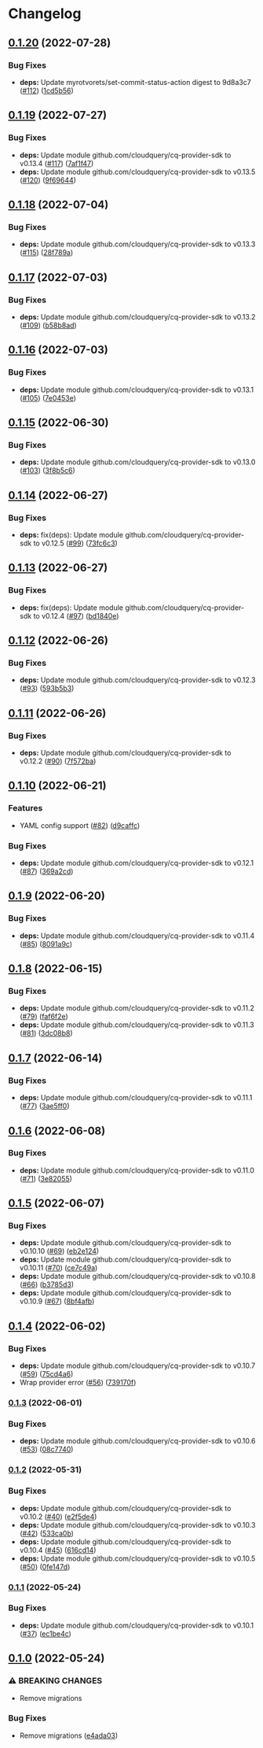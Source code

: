 # Changelog

## [0.1.20](https://github.com/cloudquery/cq-provider-test/compare/v0.1.19...v0.1.20) (2022-07-28)


### Bug Fixes

* **deps:** Update myrotvorets/set-commit-status-action digest to 9d8a3c7 ([#112](https://github.com/cloudquery/cq-provider-test/issues/112)) ([1cd5b56](https://github.com/cloudquery/cq-provider-test/commit/1cd5b56a19043207b05e9b4e472e53f4a195a4d8))

## [0.1.19](https://github.com/cloudquery/cq-provider-test/compare/v0.1.18...v0.1.19) (2022-07-27)


### Bug Fixes

* **deps:** Update module github.com/cloudquery/cq-provider-sdk to v0.13.4 ([#117](https://github.com/cloudquery/cq-provider-test/issues/117)) ([7af1f47](https://github.com/cloudquery/cq-provider-test/commit/7af1f473dfa52c52192b24f44a9ff393e5780026))
* **deps:** Update module github.com/cloudquery/cq-provider-sdk to v0.13.5 ([#120](https://github.com/cloudquery/cq-provider-test/issues/120)) ([9f69644](https://github.com/cloudquery/cq-provider-test/commit/9f696440748d37a72eebba4d9403039c6e34f549))

## [0.1.18](https://github.com/cloudquery/cq-provider-test/compare/v0.1.17...v0.1.18) (2022-07-04)


### Bug Fixes

* **deps:** Update module github.com/cloudquery/cq-provider-sdk to v0.13.3 ([#115](https://github.com/cloudquery/cq-provider-test/issues/115)) ([28f789a](https://github.com/cloudquery/cq-provider-test/commit/28f789a50db0444e33a3f22a3a00be4f4127d504))

## [0.1.17](https://github.com/cloudquery/cq-provider-test/compare/v0.1.16...v0.1.17) (2022-07-03)


### Bug Fixes

* **deps:** Update module github.com/cloudquery/cq-provider-sdk to v0.13.2 ([#109](https://github.com/cloudquery/cq-provider-test/issues/109)) ([b58b8ad](https://github.com/cloudquery/cq-provider-test/commit/b58b8adc14c83529f468f1c625a231e4da2efdf4))

## [0.1.16](https://github.com/cloudquery/cq-provider-test/compare/v0.1.15...v0.1.16) (2022-07-03)


### Bug Fixes

* **deps:** Update module github.com/cloudquery/cq-provider-sdk to v0.13.1 ([#105](https://github.com/cloudquery/cq-provider-test/issues/105)) ([7e0453e](https://github.com/cloudquery/cq-provider-test/commit/7e0453e064c3515126e5ea1a39d6950e0d743a42))

## [0.1.15](https://github.com/cloudquery/cq-provider-test/compare/v0.1.14...v0.1.15) (2022-06-30)


### Bug Fixes

* **deps:** Update module github.com/cloudquery/cq-provider-sdk to v0.13.0 ([#103](https://github.com/cloudquery/cq-provider-test/issues/103)) ([3f8b5c6](https://github.com/cloudquery/cq-provider-test/commit/3f8b5c610c2453b182481342dd695ab8a435df75))

## [0.1.14](https://github.com/cloudquery/cq-provider-test/compare/v0.1.13...v0.1.14) (2022-06-27)


### Bug Fixes

* **deps:** fix(deps): Update module github.com/cloudquery/cq-provider-sdk to v0.12.5 ([#99](https://github.com/cloudquery/cq-provider-test/issues/99)) ([73fc6c3](https://github.com/cloudquery/cq-provider-test/commit/73fc6c3639d9e9364ca61b46f7f4ea7fc748b760))

## [0.1.13](https://github.com/cloudquery/cq-provider-test/compare/v0.1.12...v0.1.13) (2022-06-27)


### Bug Fixes

* **deps:** fix(deps): Update module github.com/cloudquery/cq-provider-sdk to v0.12.4 ([#97](https://github.com/cloudquery/cq-provider-test/issues/97)) ([bd1840e](https://github.com/cloudquery/cq-provider-test/commit/bd1840e896b3e11aef09bc1cd2018d053f7cda88))

## [0.1.12](https://github.com/cloudquery/cq-provider-test/compare/v0.1.11...v0.1.12) (2022-06-26)


### Bug Fixes

* **deps:** Update module github.com/cloudquery/cq-provider-sdk to v0.12.3 ([#93](https://github.com/cloudquery/cq-provider-test/issues/93)) ([593b5b3](https://github.com/cloudquery/cq-provider-test/commit/593b5b3b4e5ff74d48c22c49e230bb78c93525eb))

## [0.1.11](https://github.com/cloudquery/cq-provider-test/compare/v0.1.10...v0.1.11) (2022-06-26)


### Bug Fixes

* **deps:** Update module github.com/cloudquery/cq-provider-sdk to v0.12.2 ([#90](https://github.com/cloudquery/cq-provider-test/issues/90)) ([7f572ba](https://github.com/cloudquery/cq-provider-test/commit/7f572ba89df297932c094435ea6166f6e940bda6))

## [0.1.10](https://github.com/cloudquery/cq-provider-test/compare/v0.1.9...v0.1.10) (2022-06-21)


### Features

* YAML config support ([#82](https://github.com/cloudquery/cq-provider-test/issues/82)) ([d9caffc](https://github.com/cloudquery/cq-provider-test/commit/d9caffc383de53e1cb057aa97df896f501e5c42f))


### Bug Fixes

* **deps:** Update module github.com/cloudquery/cq-provider-sdk to v0.12.1 ([#87](https://github.com/cloudquery/cq-provider-test/issues/87)) ([369a2cd](https://github.com/cloudquery/cq-provider-test/commit/369a2cde4f5cc745b45faeacbddc4c44fc529ebd))

## [0.1.9](https://github.com/cloudquery/cq-provider-test/compare/v0.1.8...v0.1.9) (2022-06-20)


### Bug Fixes

* **deps:** Update module github.com/cloudquery/cq-provider-sdk to v0.11.4 ([#85](https://github.com/cloudquery/cq-provider-test/issues/85)) ([8091a9c](https://github.com/cloudquery/cq-provider-test/commit/8091a9c9c3951a27b772525278069963b87a3dce))

## [0.1.8](https://github.com/cloudquery/cq-provider-test/compare/v0.1.7...v0.1.8) (2022-06-15)


### Bug Fixes

* **deps:** Update module github.com/cloudquery/cq-provider-sdk to v0.11.2 ([#79](https://github.com/cloudquery/cq-provider-test/issues/79)) ([faf6f2e](https://github.com/cloudquery/cq-provider-test/commit/faf6f2e6b2d9fd8020afd8cedd77c445403f72c5))
* **deps:** Update module github.com/cloudquery/cq-provider-sdk to v0.11.3 ([#81](https://github.com/cloudquery/cq-provider-test/issues/81)) ([3dc08b8](https://github.com/cloudquery/cq-provider-test/commit/3dc08b878128f41fd5863603a6c00c9e0868966e))

## [0.1.7](https://github.com/cloudquery/cq-provider-test/compare/v0.1.6...v0.1.7) (2022-06-14)


### Bug Fixes

* **deps:** Update module github.com/cloudquery/cq-provider-sdk to v0.11.1 ([#77](https://github.com/cloudquery/cq-provider-test/issues/77)) ([3ae5ff0](https://github.com/cloudquery/cq-provider-test/commit/3ae5ff015d9ff7dde41414c2c69f2239a99753c9))

## [0.1.6](https://github.com/cloudquery/cq-provider-test/compare/v0.1.5...v0.1.6) (2022-06-08)


### Bug Fixes

* **deps:** Update module github.com/cloudquery/cq-provider-sdk to v0.11.0 ([#71](https://github.com/cloudquery/cq-provider-test/issues/71)) ([3e82055](https://github.com/cloudquery/cq-provider-test/commit/3e82055705fd518b979c9d20ef9afc928272d3a8))

## [0.1.5](https://github.com/cloudquery/cq-provider-test/compare/v0.1.4...v0.1.5) (2022-06-07)


### Bug Fixes

* **deps:** Update module github.com/cloudquery/cq-provider-sdk to v0.10.10 ([#69](https://github.com/cloudquery/cq-provider-test/issues/69)) ([eb2e124](https://github.com/cloudquery/cq-provider-test/commit/eb2e124d6224031a37bc59dcedef61c1ba5bf65e))
* **deps:** Update module github.com/cloudquery/cq-provider-sdk to v0.10.11 ([#70](https://github.com/cloudquery/cq-provider-test/issues/70)) ([ce7c49a](https://github.com/cloudquery/cq-provider-test/commit/ce7c49a2a1b7cc97673d924fa9f6ff7cc294fd83))
* **deps:** Update module github.com/cloudquery/cq-provider-sdk to v0.10.8 ([#66](https://github.com/cloudquery/cq-provider-test/issues/66)) ([b3785d3](https://github.com/cloudquery/cq-provider-test/commit/b3785d39bc3edfd61c085f5311f886723463de44))
* **deps:** Update module github.com/cloudquery/cq-provider-sdk to v0.10.9 ([#67](https://github.com/cloudquery/cq-provider-test/issues/67)) ([8bf4afb](https://github.com/cloudquery/cq-provider-test/commit/8bf4afb2b173bf110e88ae3328592a6a506aa236))

## [0.1.4](https://github.com/cloudquery/cq-provider-test/compare/v0.1.3...v0.1.4) (2022-06-02)


### Bug Fixes

* **deps:** Update module github.com/cloudquery/cq-provider-sdk to v0.10.7 ([#59](https://github.com/cloudquery/cq-provider-test/issues/59)) ([75cd4a6](https://github.com/cloudquery/cq-provider-test/commit/75cd4a63815096aad4c995959343d47dd146119b))
* Wrap provider error ([#56](https://github.com/cloudquery/cq-provider-test/issues/56)) ([739170f](https://github.com/cloudquery/cq-provider-test/commit/739170ff8c5340216622aed66cbef498fa6b0044))

### [0.1.3](https://github.com/cloudquery/cq-provider-test/compare/v0.1.2...v0.1.3) (2022-06-01)


### Bug Fixes

* **deps:** Update module github.com/cloudquery/cq-provider-sdk to v0.10.6 ([#53](https://github.com/cloudquery/cq-provider-test/issues/53)) ([08c7740](https://github.com/cloudquery/cq-provider-test/commit/08c7740aa8bf4dd391eadd9f544a1f7366422475))

### [0.1.2](https://github.com/cloudquery/cq-provider-test/compare/v0.1.1...v0.1.2) (2022-05-31)


### Bug Fixes

* **deps:** Update module github.com/cloudquery/cq-provider-sdk to v0.10.2 ([#40](https://github.com/cloudquery/cq-provider-test/issues/40)) ([e2f5de4](https://github.com/cloudquery/cq-provider-test/commit/e2f5de43cfbf8df9f42450919b423d21dae144bc))
* **deps:** Update module github.com/cloudquery/cq-provider-sdk to v0.10.3 ([#42](https://github.com/cloudquery/cq-provider-test/issues/42)) ([533ca0b](https://github.com/cloudquery/cq-provider-test/commit/533ca0bb9a843ba494aafdc3357e2dd713c6aa41))
* **deps:** Update module github.com/cloudquery/cq-provider-sdk to v0.10.4 ([#45](https://github.com/cloudquery/cq-provider-test/issues/45)) ([616cd14](https://github.com/cloudquery/cq-provider-test/commit/616cd14446a8396b91eab1f1aa12b75a42ac7c88))
* **deps:** Update module github.com/cloudquery/cq-provider-sdk to v0.10.5 ([#50](https://github.com/cloudquery/cq-provider-test/issues/50)) ([0fe147d](https://github.com/cloudquery/cq-provider-test/commit/0fe147d1ef2ea4cdf274ef275830375272b656a3))

### [0.1.1](https://github.com/cloudquery/cq-provider-test/compare/v0.1.0...v0.1.1) (2022-05-24)


### Bug Fixes

* **deps:** Update module github.com/cloudquery/cq-provider-sdk to v0.10.1 ([#37](https://github.com/cloudquery/cq-provider-test/issues/37)) ([ec1be4c](https://github.com/cloudquery/cq-provider-test/commit/ec1be4c71420e54154e802b071b0960337d25db2))

## [0.1.0](https://github.com/cloudquery/cq-provider-test/compare/v0.0.12...v0.1.0) (2022-05-24)


### ⚠ BREAKING CHANGES

* Remove migrations

### Bug Fixes

* Remove migrations ([e4ada03](https://github.com/cloudquery/cq-provider-test/commit/e4ada03eebb661ce4cfc2b7423538d8573dd9d97))
